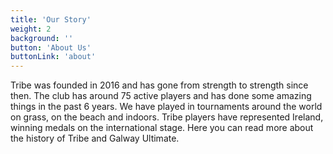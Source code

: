 ```yaml
---
title: 'Our Story'
weight: 2
background: ''
button: 'About Us'
buttonLink: 'about'
---
```


Tribe was founded in 2016 and has gone from strength to strength since then. The club has around 75 active players and has done some amazing things in the past 6 years. We have played in tournaments around the world on grass, on the beach and indoors. Tribe players have represented Ireland, winning medals on the international stage. Here you can read more about the history of Tribe and Galway Ultimate. 